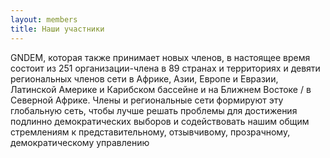 ```yaml
---
layout: members
title: Наши участники
---
```


GNDEM, которая также принимает новых членов, в настоящее время состоит из 251 организации-члена в 89 странах и территориях и девяти региональных членов сети в Африке, Азии, Европе и Евразии, Латинской Америке и Карибском бассейне и на Ближнем Востоке / в Северной Африке. Члены и региональные сети формируют эту глобальную сеть, чтобы лучше решать проблемы для достижения подлинно демократических выборов и содействовать нашим общим стремлениям к представительному, отзывчивому, прозрачному, демократическому управлению
